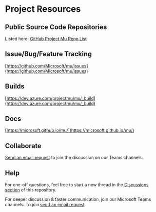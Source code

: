 # Project Resources

## Public Source Code Repositories

Listed here:  [GitHub Project Mu Repo List](https://github.com/topics/projectmu)

## Issue/Bug/Feature Tracking

[https://github.com/Microsoft/mu/issues](https://github.com/Microsoft/mu/issues)

## Builds

[https://dev.azure.com/projectmu/mu/_build](https://dev.azure.com/projectmu/mu/_build)

## Docs

[https://microsoft.github.io/mu/](https://microsoft.github.io/mu/)

## Collaborate

[Send an email request](mailto:join-projectmu@microsoft.com?subject=Request%20to%20join%20ProjectMu&body=Please%20invite%20me%20to%20the%20Project%20Mu%20collaboration%20portal)
to join the discussion on our Teams channels.

## Help

For one-off questions, feel free to start a new thread in the
[Discussions section](https://github.com/microsoft/mu/discussions/landing) of this repository.

For deeper discussion & faster communication, join our Microsoft Teams channels.  To join
[send an email request](mailto:join-projectmu@microsoft.com?subject=Request%20to%20join%20ProjectMu&body=Please%20invite%20me%20to%20the%20Project%20Mu%20collaboration%20portal).
